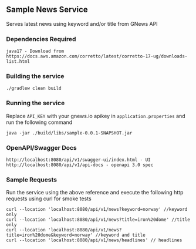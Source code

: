 ## Sample News Service

Serves latest news using keyword and/or title from GNews API

### Dependencies Required
```
java17 - Download from https://docs.aws.amazon.com/corretto/latest/corretto-17-ug/downloads-list.html
```
### Building the service
```
./gradlew clean build
```

### Running the service
Replace `API_KEY` with your gnews.io apikey in `application.properties` and run the following command
```
java -jar ./build/libs/sample-0.0.1-SNAPSHOT.jar
```

### OpenAPI/Swagger Docs
```
http://localhost:8080/api/v1/swagger-ui/index.html - UI
http://localhost:8080/api/v1/api-docs - openapi 3.0 spec
```

### Sample Requests
Run the service using the above reference and execute the following http requests using curl for smoke tests
```
curl --location 'localhost:8080/api/v1/news?keyword=norway' //keyword only
curl --location 'localhost:8080/api/v1/news?title=iron%20dome' //title only
curl --location 'localhost:8080/api/v1/news?title=iron%20dome&keyword=norway' //keyword and title
curl --location 'localhost:8080/api/v1/news/headlines' // headlines
```